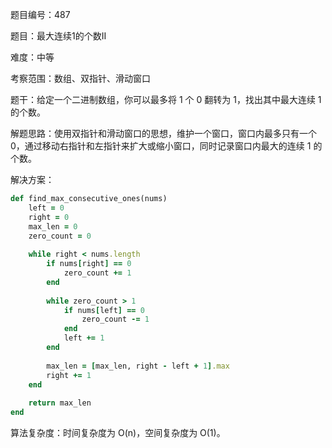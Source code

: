 题目编号：487

题目：最大连续1的个数II

难度：中等

考察范围：数组、双指针、滑动窗口

题干：给定一个二进制数组，你可以最多将 1 个 0 翻转为 1，找出其中最大连续 1 的个数。

解题思路：使用双指针和滑动窗口的思想，维护一个窗口，窗口内最多只有一个 0，通过移动右指针和左指针来扩大或缩小窗口，同时记录窗口内最大的连续 1 的个数。

解决方案：

```ruby
def find_max_consecutive_ones(nums)
    left = 0
    right = 0
    max_len = 0
    zero_count = 0
    
    while right < nums.length
        if nums[right] == 0
            zero_count += 1
        end
        
        while zero_count > 1
            if nums[left] == 0
                zero_count -= 1
            end
            left += 1
        end
        
        max_len = [max_len, right - left + 1].max
        right += 1
    end
    
    return max_len
end
```

算法复杂度：时间复杂度为 O(n)，空间复杂度为 O(1)。